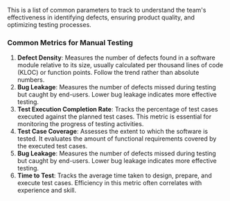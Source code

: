 This is a list of common parameters to track to understand the team's effectiveness in identifying defects, ensuring product quality, and optimizing testing processes.

### Common Metrics for Manual Testing

1. **Defect Density**: Measures the number of defects found in a software module relative to its size, usually calculated per thousand lines of code (KLOC) or function points. Follow the trend rather than absolute numbers.
2. **Bug Leakage**: Measures the number of defects missed during testing but caught by end-users. Lower bug leakage indicates more effective testing.
3. **Test Execution Completion Rate**: Tracks the percentage of test cases executed against the planned test cases. This metric is essential for monitoring the progress of testing activities.
4. **Test Case Coverage**: Assesses the extent to which the software is tested. It evaluates the amount of functional requirements covered by the executed test cases.
5. **Bug Leakage**: Measures the number of defects missed during testing but caught by end-users. Lower bug leakage indicates more effective testing.
6. **Time to Test**: Tracks the average time taken to design, prepare, and execute test cases. Efficiency in this metric often correlates with experience and skill.
